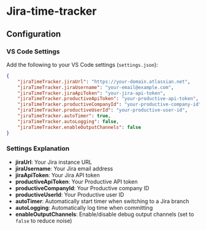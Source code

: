 # Jira-time-tracker

## Configuration

### VS Code Settings

Add the following to your VS Code settings (`settings.json`):

```json
{
    "jiraTimeTracker.jiraUrl": "https://your-domain.atlassian.net",
    "jiraTimeTracker.jiraUsername": "your-email@example.com",
    "jiraTimeTracker.jiraApiToken": "your-jira-api-token",
    "jiraTimeTracker.productiveApiToken": "your-productive-api-token",
    "jiraTimeTracker.productiveCompanyId": "your-productive-company-id",
    "jiraTimeTracker.productiveUserId": "your-productive-user-id",
    "jiraTimeTracker.autoTimer": true,
    "jiraTimeTracker.autoLogging": false,
    "jiraTimeTracker.enableOutputChannels": false
}
```

### Settings Explanation

- **jiraUrl**: Your Jira instance URL
- **jiraUsername**: Your Jira email address
- **jiraApiToken**: Your Jira API token
- **productiveApiToken**: Your Productive API token
- **productiveCompanyId**: Your Productive company ID
- **productiveUserId**: Your Productive user ID
- **autoTimer**: Automatically start timer when switching to a Jira branch
- **autoLogging**: Automatically log time when committing
- **enableOutputChannels**: Enable/disable debug output channels (set to `false` to reduce noise)
